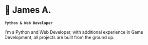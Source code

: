 # 📜 James A.

**`Python & Web Developer`**

I'm a Python and Web Developer, with additional experience in Game Development, all projects are built from the ground up.
